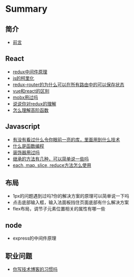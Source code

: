 # Summary

## 简介

* [前言](README.md)

## React

* [redux中间件原理](react/1.md)
* [js的柯里化](jske.md)
* [redux-router的为什么可以在所有路由中的可以保存状态](react/redux-routerde-wei-shi-yao-ke-yi-zai-suo-you-lu-you-zhong-de-ke-yi-bao-cun-zhuang-tai.md)
* [vue和react的区别](react/vuehe-react-de-qu-bie.md)
* [mobx用过吗](react/mobxyong-guo-ma.md)
* [说说你对redux的理解](react/shuo-shuo-ni-dui-redux-de-li-jie.md)
* [怎么理解高阶函数](react/zen-yao-li-jie-gao-jie-han-shu.md)

## Javascript

* [有没有看过什么令你眼前一亮的库，里面用到什么技术](you-mei-you-kan-guo-shi-yao-ling-ni-yan-qian-yi-liang-de-ku-ff0c-li-mian-yong-dao-shi-yao-ji-zhu.md)
* [什么是函数编程](shi-yao-shi-han-shu-bian-cheng.md)
* [装饰器用过吗](zhuang-shi-qi-yong-guo-ma.md)
* [继承的方法有几种，可以简单说一些吗](ji-cheng-de-fang-fa-you-ji-zhong-ff0c-ke-yi-jian-dan-shuo-yi-xie-ma.md)
* [each, map, slice, reduce方法怎么使用](each-map-slice-reducefang-fa-zen-yao-shi-yong.md)

## 布局

* 1px的问题遇到过吗?你的解决方案的原理可以简单说一下吗
* 点击底部输入框，输入法面板挡住页面底部有什么解决方案
* flex布局，调节子元素位置相关的属性有哪一些

## node

* express的中间件原理

## 职业问题

* [你写技术博客的习惯吗](zhi-ye-wen-ti/ni-xie-ji-zhu-bo-ke-de-xi-guan-ma.md)

